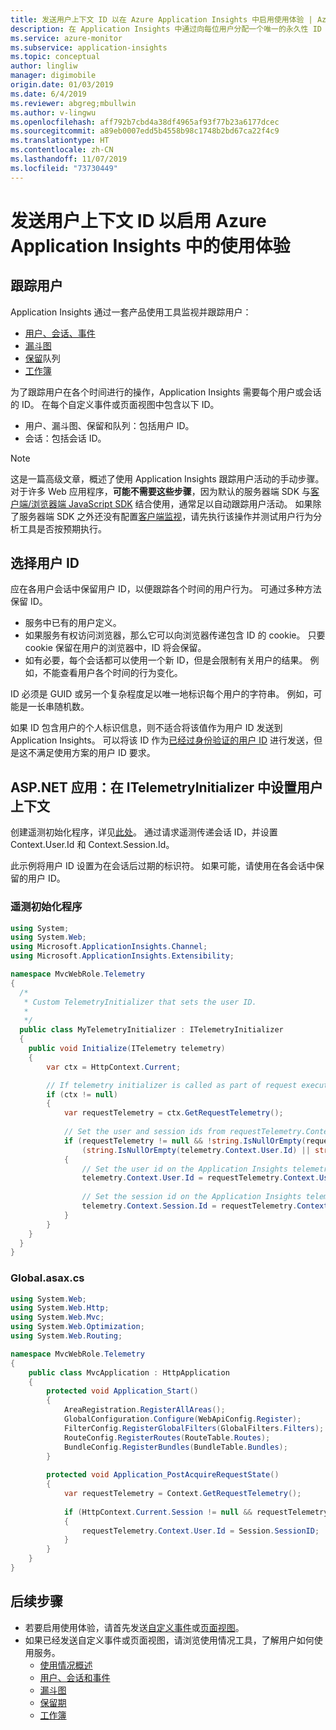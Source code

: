 ```yaml
---
title: 发送用户上下文 ID 以在 Azure Application Insights 中启用使用体验 | Azure Docs
description: 在 Application Insights 中通过向每位用户分配一个唯一的永久性 ID（字符串），跟踪其如何使用服务。
ms.service: azure-monitor
ms.subservice: application-insights
ms.topic: conceptual
author: lingliw
manager: digimobile
origin.date: 01/03/2019
ms.date: 6/4/2019
ms.reviewer: abgreg;mbullwin
ms.author: v-lingwu
ms.openlocfilehash: aff792b7cbd4a38df4965af93f77b23a6177dcec
ms.sourcegitcommit: a89eb0007edd5b4558b98c1748b2bd67ca22f4c9
ms.translationtype: HT
ms.contentlocale: zh-CN
ms.lasthandoff: 11/07/2019
ms.locfileid: "73730449"
---
```

# <a name="send-user-context-ids-to-enable-usage-experiences-in-azure-application-insights"></a>发送用户上下文 ID 以启用 Azure Application Insights 中的使用体验

## <a name="tracking-users"></a>跟踪用户

Application Insights 通过一套产品使用工具监视并跟踪用户：

- [用户、会话、事件](/azure-monitor/app/usage-segmentation)
- [漏斗图](/azure-monitor/app/usage-funnels)
- [保留](/azure-monitor/app/usage-retention)队列
- [工作簿](/azure-monitor/app/usage-workbooks)

为了跟踪用户在各个时间进行的操作，Application Insights 需要每个用户或会话的 ID。 在每个自定义事件或页面视图中包含以下 ID。

- 用户、漏斗图、保留和队列：包括用户 ID。
- 会话：包括会话 ID。

> [!NOTE]
> 这是一篇高级文章，概述了使用 Application Insights 跟踪用户活动的手动步骤。 对于许多 Web 应用程序，**可能不需要这些步骤**，因为默认的服务器端 SDK 与[客户端/浏览器端 JavaScript SDK](../../azure-monitor/app/website-monitoring.md ) 结合使用，通常足以自动跟踪用户活动。 如果除了服务器端 SDK 之外还没有配置[客户端监视](../../azure-monitor/app/website-monitoring.md )，请先执行该操作并测试用户行为分析工具是否按预期执行。

## <a name="choosing-user-ids"></a>选择用户 ID

应在各用户会话中保留用户 ID，以便跟踪各个时间的用户行为。 可通过多种方法保留 ID。

- 服务中已有的用户定义。
- 如果服务有权访问浏览器，那么它可以向浏览器传递包含 ID 的 cookie。 只要 cookie 保留在用户的浏览器中，ID 将会保留。
- 如有必要，每个会话都可以使用一个新 ID，但是会限制有关用户的结果。 例如，不能查看用户各个时间的行为变化。

ID 必须是 GUID 或另一个复杂程度足以唯一地标识每个用户的字符串。 例如，可能是一长串随机数。

如果 ID 包含用户的个人标识信息，则不适合将该值作为用户 ID 发送到 Application Insights。 可以将该 ID 作为[已经过身份验证的用户 ID](/azure-monitor/app/api-custom-events-metrics#authenticated-users) 进行发送，但是这不满足使用方案的用户 ID 要求。

## <a name="aspnet-apps-setting-the-user-context-in-an-itelemetryinitializer"></a>ASP.NET 应用：在 ITelemetryInitializer 中设置用户上下文

创建遥测初始化程序，详见[此处](/azure-monitor/app/api-filtering-sampling#add-properties-itelemetryinitializer)。 通过请求遥测传递会话 ID，并设置 Context.User.Id 和 Context.Session.Id。

此示例将用户 ID 设置为在会话后过期的标识符。 如果可能，请使用在各会话中保留的用户 ID。

### <a name="telemetry-initializer"></a>遥测初始化程序

```csharp
using System;
using System.Web;
using Microsoft.ApplicationInsights.Channel;
using Microsoft.ApplicationInsights.Extensibility;

namespace MvcWebRole.Telemetry
{
  /*
   * Custom TelemetryInitializer that sets the user ID.
   *
   */
  public class MyTelemetryInitializer : ITelemetryInitializer
  {
    public void Initialize(ITelemetry telemetry)
    {
        var ctx = HttpContext.Current;

        // If telemetry initializer is called as part of request execution and not from some async thread
        if (ctx != null)
        {
            var requestTelemetry = ctx.GetRequestTelemetry();
 
            // Set the user and session ids from requestTelemetry.Context.User.Id, which is populated in Application_PostAcquireRequestState in Global.asax.cs.
            if (requestTelemetry != null && !string.IsNullOrEmpty(requestTelemetry.Context.User.Id) &&
                (string.IsNullOrEmpty(telemetry.Context.User.Id) || string.IsNullOrEmpty(telemetry.Context.Session.Id)))
            {
                // Set the user id on the Application Insights telemetry item.
                telemetry.Context.User.Id = requestTelemetry.Context.User.Id;
 
                // Set the session id on the Application Insights telemetry item.
                telemetry.Context.Session.Id = requestTelemetry.Context.User.Id;
            }
        }
    }
  }
}
```

### <a name="globalasaxcs"></a>Global.asax.cs

```csharp
using System.Web;
using System.Web.Http;
using System.Web.Mvc;
using System.Web.Optimization;
using System.Web.Routing;

namespace MvcWebRole.Telemetry
{
    public class MvcApplication : HttpApplication
    {
        protected void Application_Start()
        {
            AreaRegistration.RegisterAllAreas();
            GlobalConfiguration.Configure(WebApiConfig.Register);
            FilterConfig.RegisterGlobalFilters(GlobalFilters.Filters);
            RouteConfig.RegisterRoutes(RouteTable.Routes);
            BundleConfig.RegisterBundles(BundleTable.Bundles);
        }
 
        protected void Application_PostAcquireRequestState()
        {
            var requestTelemetry = Context.GetRequestTelemetry();
 
            if (HttpContext.Current.Session != null && requestTelemetry != null && string.IsNullOrEmpty(requestTelemetry.Context.User.Id))
            {
                requestTelemetry.Context.User.Id = Session.SessionID;
            }
        }
    }
}
```

## <a name="next-steps"></a>后续步骤

- 若要启用使用体验，请首先发送[自定义事件](/azure-monitor/app/api-custom-events-metrics#trackevent)或[页面视图](/azure-monitor/app/api-custom-events-metrics#page-views)。
- 如果已经发送自定义事件或页面视图，请浏览使用情况工具，了解用户如何使用服务。
    - [使用情况概述](usage-overview.md)
    - [用户、会话和事件](usage-segmentation.md)
    - [漏斗图](usage-funnels.md)
    - [保留期](usage-retention.md)
    - [工作簿](../../azure-monitor/app/usage-workbooks.md)




